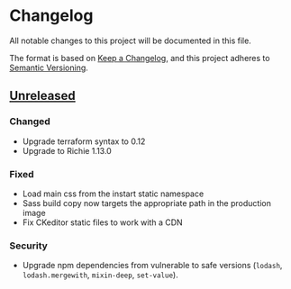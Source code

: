 # Changelog

All notable changes to this project will be documented in this file.

The format is based on [Keep a Changelog](https://keepachangelog.com/en/1.0.0/),
and this project adheres to [Semantic
Versioning](https://semver.org/spec/v2.0.0.html).

## [Unreleased]

### Changed

- Upgrade terraform syntax to 0.12
- Upgrade to Richie 1.13.0

### Fixed

- Load main css from the instart static namespace
- Sass build copy now targets the appropriate path in the production image
- Fix CKeditor static files to work with a CDN

### Security

- Upgrade npm dependencies from vulnerable to safe versions (`lodash`,
  `lodash.mergewith`, `mixin-deep`, `set-value`).

[unreleased]: https://github.com/openfun/instart-learning/master
